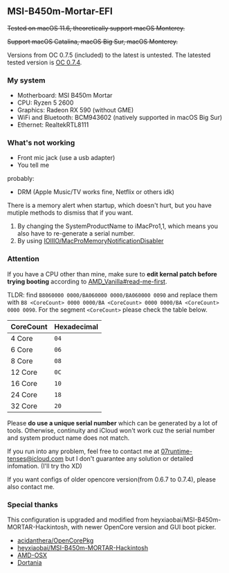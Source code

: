 ## MSI-B450m-Mortar-EFI

~~Tested on macOS 11.6, theoretically support macOS Monterey.~~

~~Support macOS Catalina, macOS Big Sur, macOS Monterey.~~

Versions from OC 0.7.5 (included) to the latest is untested. The latested tested version is [OC 0.7.4](https://github.com/Butanediol/MSI-B450m-Mortar-EFI/releases/tag/Tested).

### My system

- Motherboard: MSI B450m Mortar
- CPU: Ryzen 5 2600
- Graphics: Radeon RX 590 (without GME)
- WiFi and Bluetooth: BCM943602 (natively supported in macOS Big Sur)
- Ethernet: RealtekRTL8111

### What's not working

- Front mic jack (use a usb adapter)
- You tell me

probably:

- DRM (Apple Music/TV works fine, Netflix or others idk)

There is a memory alert when startup, which doesn't hurt, but you have mutiple methods to dismiss that if you want.

1. By changing the SystemProductName to iMacPro1,1, which means you also have to re-generate a serial number.
2. By using [IOIIIO/MacProMemoryNotificationDisabler](https://github.com/IOIIIO/MacProMemoryNotificationDisabler)

### Attention

If you have a CPU other than mine, make sure to **edit kernal patch before trying booting** according to [AMD_Vanilla#read-me-first](https://github.com/AMD-OSX/AMD_Vanilla#read-me-first).

TLDR: find `B8060000 0000/BA060000 0000/BA060000 0090` and replace them with `B8 <CoreCount> 0000 0000/BA <CoreCount> 0000 0000/BA <CoreCount> 0000 0090`. For the segment `<CoreCount>`  please check the table below.

| CoreCount | Hexadecimal|
|--------|---------|
|   4 Core  | `04` |
|   6 Core  | `06` |
|   8 Core  | `08` |
|   12 Core | `0C` |
|   16 Core | `10` |
|   24 Core | `18` |
|   32 Core | `20` |	

Please **do use a unique serial number** which can be generated by a lot of tools. Otherwise, continuity and iCloud won't work cuz the serial number and system product name does not match. 

If you run into any problem, feel free to contact me at 07runtime-tenses@icloud.com but I don't guarantee any solution or detailed infomation. (I'll try tho XD)

If you want configs of older opencore version(from 0.6.7 to 0.7.4), please also contact me.

### Special thanks

This configuration is upgraded and modified from heyxiaobai/MSI-B450m-MORTAR-Hackintosh, with newer OpenCore version and GUI boot picker.

- [acidanthera/OpenCorePkg](https://github.com/acidanthera/OpenCorePkg)
- [heyxiaobai/MSI-B450m-MORTAR-Hackintosh](https://github.com/heyxiaobai/MSI-B450m-MORTAR-Hackintosh)
- [AMD-OSX](https://amd-osx.com/)
- [Dortania](https://dortania.github.io/getting-started/)